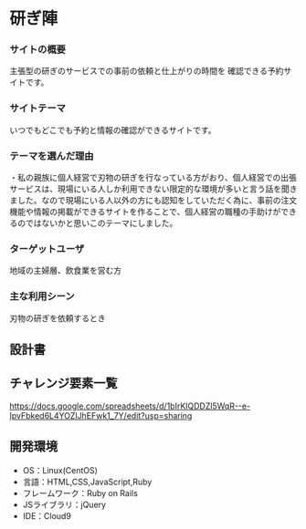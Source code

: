 # 研ぎ陣

### サイトの概要
主張型の研ぎのサービスでの事前の依頼と仕上がりの時間を
確認できる予約サイトです。
### サイトテーマ
いつでもどこでも予約と情報の確認ができるサイトです。

### テーマを選んだ理由
・私の親族に個人経営で刃物の研ぎを行なっている方がおり、個人経営での出張サービスは、現場にいる人しか利用できない限定的な環境が多いと言う話を聞きました。なので現場にいる人以外の方にも認知をしていただく為に、事前の注文機能や情報の掲載ができるサイトを作ることで、個人経営の職種の手助けができるのではないかと思いこのテーマにしました。

### ターゲットユーザ
地域の主婦層、飲食業を営む方

### 主な利用シーン
刃物の研ぎを依頼するとき
## 設計書


## チャレンジ要素一覧
https://docs.google.com/spreadsheets/d/1bIrKIQDDZl5WqR--e-IpvFbked6L4YOZlJhEFwk1_7Y/edit?usp=sharing

## 開発環境
- OS：Linux(CentOS)
- 言語：HTML,CSS,JavaScript,Ruby
- フレームワーク：Ruby on Rails
- JSライブラリ：jQuery
- IDE：Cloud9